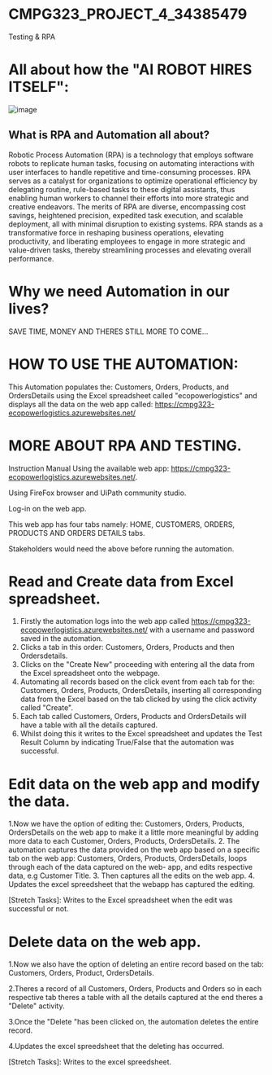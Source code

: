 # CMPG323_PROJECT_4_34385479
Testing &amp; RPA

# All about how the "AI ROBOT HIRES ITSELF":

![image](https://github.com/kayleeyana/CMPG323_PROJECT_4_34385479/assets/112712495/b9476549-a940-4cfc-b947-1082455a293b)


## What is RPA and Automation all about?

Robotic Process Automation (RPA) is a technology that employs software robots to replicate human tasks, focusing on automating interactions with user interfaces to handle repetitive and time-consuming processes. RPA serves as a catalyst for organizations to optimize operational efficiency by delegating routine, rule-based tasks to these digital assistants, thus enabling human workers to channel their efforts into more strategic and creative endeavors. The merits of RPA are diverse, encompassing cost savings, heightened precision, expedited task execution, and scalable deployment, all with minimal disruption to existing systems. RPA stands as a transformative force in reshaping business operations, elevating productivity, and liberating employees to engage in more strategic and value-driven tasks, thereby streamlining processes and elevating overall performance.

# Why we need Automation in our lives?

SAVE TIME, MONEY AND THERES STILL MORE TO COME...

# HOW TO USE THE AUTOMATION:

This Automation populates the: Customers, Orders, Products, and OrdersDetails using the Excel spreadsheet called "ecopowerlogistics" and displays all the data on the web app called: https://cmpg323-ecopowerlogistics.azurewebsites.net/

# MORE ABOUT RPA AND TESTING.

Instruction Manual
Using the available web app: https://cmpg323-ecopowerlogistics.azurewebsites.net/.

Using FireFox browser and UiPath community studio.

Log-in on the web app.

This web app has four tabs namely: HOME, CUSTOMERS, ORDERS, PRODUCTS AND ORDERS DETAILS tabs. 

Stakeholders would need the above before running the automation.

# Read and Create data from Excel spreadsheet.

1. Firstly the automation logs into the web app called https://cmpg323-ecopowerlogistics.azurewebsites.net/ with a username and password saved in the automation.
2. Clicks a tab in this order: Customers, Orders, Products and then Ordersdetails.
3. Clicks on the "Create New" proceeding with entering all the data from the Excel spreadsheet onto the webpage.
4. Automating all records based on the click event from each tab for the: Customers, Orders, Products, OrdersDetails, inserting all corresponding data from the Excel based on the tab clicked by using the click activity called "Create".
5. Each tab called Customers, Orders, Products and OrdersDetails will have a table with all the details captured.
6. Whilst doing this it writes to the Excel spreadsheet and updates the Test Result Column by indicating True/False that the automation was successful. 

# Edit data on the web app and modify the data.

1.Now we have the option of editing the: Customers, Orders, Products, OrdersDetails on the web app to make it a little more meaningful by adding more data to each Customer, Orders, Products, OrdersDetails.
2. The automation captures the data provided on the web app based on a specific tab on the web app: Customers,  Orders, Products, OrdersDetails, loops through each of the data captured on the web- app, and edits respective data, e.g Customer Title.
3. Then captures all the edits on the web app.
4. Updates the excel spreedsheet that the webapp has captured the editing.

[Stretch Tasks]: Writes to the Excel spreadsheet when the edit was successful or not. 

# Delete data on the web app.

1.Now we also have the option of deleting an entire record based on the tab: Customers, Orders, Product, OrdersDetails.

2.Theres a record of all Customers, Orders, Products and Orders so in each respective tab theres a table with all the details captured at the end theres a "Delete" activity. 

3.Once the "Delete "has been clicked on, the automation deletes the entire record.

4.Updates the excel spreedsheet that the deleting has occurred.

[Stretch Tasks]: Writes to the excel spreedsheet.



